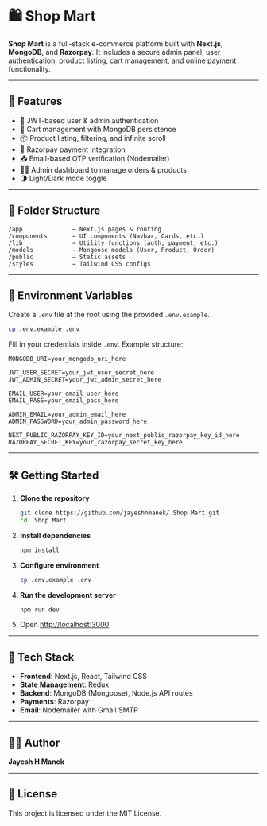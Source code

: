 # 🛍️ Shop Mart

**Shop Mart** is a full-stack e-commerce platform built with **Next.js**, **MongoDB**, and **Razorpay**. It includes a secure admin panel, user authentication, product listing, cart management, and online payment functionality.

---

## 🚀 Features

- 🔐 JWT-based user & admin authentication
- 🛒 Cart management with MongoDB persistence
- 📦 Product listing, filtering, and infinite scroll
- 🧾 Razorpay payment integration
- 📤 Email-based OTP verification (Nodemailer)
- 🧑‍💻 Admin dashboard to manage orders & products
- 🌗 Light/Dark mode toggle

---

## 📁 Folder Structure

```
/app              → Next.js pages & routing
/components       → UI components (Navbar, Cards, etc.)
/lib              → Utility functions (auth, payment, etc.)
/models           → Mongoose models (User, Product, Order)
/public           → Static assets
/styles           → Tailwind CSS configs
```

---

## 🔐 Environment Variables

Create a `.env` file at the root using the provided `.env.example`.

```bash
cp .env.example .env
```

Fill in your credentials inside `.env`. Example structure:

```env
MONGODB_URI=your_mongodb_uri_here

JWT_USER_SECRET=your_jwt_user_secret_here
JWT_ADMIN_SECRET=your_jwt_admin_secret_here

EMAIL_USER=your_email_user_here
EMAIL_PASS=your_email_pass_here

ADMIN_EMAIL=your_admin_email_here
ADMIN_PASSWORD=your_admin_password_here

NEXT_PUBLIC_RAZORPAY_KEY_ID=your_next_public_razorpay_key_id_here
RAZORPAY_SECRET_KEY=your_razorpay_secret_key_here
```

---

## 🛠️ Getting Started

1. **Clone the repository**  
   ```bash
   git clone https://github.com/jayeshhmanek/ Shop Mart.git
   cd  Shop Mart
   ```

2. **Install dependencies**  
   ```bash
   npm install
   ```

3. **Configure environment**  
   ```bash
   cp .env.example .env
   ```

4. **Run the development server**  
   ```bash
   npm run dev
   ```

5. Open [http://localhost:3000](http://localhost:3000)

---

## 🧪 Tech Stack

- **Frontend**: Next.js, React, Tailwind CSS
- **State Management**: Redux
- **Backend**: MongoDB (Mongoose), Node.js API routes
- **Payments**: Razorpay
- **Email**: Nodemailer with Gmail SMTP

---

## 👨‍💻 Author

**Jayesh H Manek**  

---

## 📄 License

This project is licensed under the MIT License.
